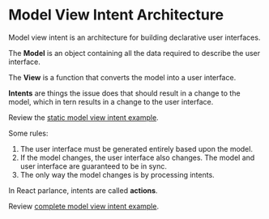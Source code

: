 Model View Intent Architecture
==============================

Model view intent is an architecture for building declarative user interfaces. 

The __Model__ is an object containing all the data required to describe the user interface. 

The __View__ is a function that converts the model into a user interface. 

__Intents__ are things the issue does that should result in a change to the model, which in tern results in a change to the user interface. 

Review the [static model view intent example](https://codepen.io/liammclennan/pen/JvEWQM?editors=0010).

Some rules:

1. The user interface must be generated entirely based upon the model. 
1. If the model changes, the user interface also changes. The model and user interface are guaranteed to be in sync. 
1. The only way the model changes is by processing intents. 

In React parlance, intents are called __actions__. 

Review [complete model view intent example](https://codepen.io/liammclennan/pen/bMgWVG?editors=0010).

